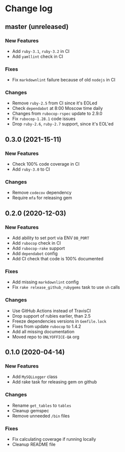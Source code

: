 # Change log

## master (unreleased)

### New Features

* Add `ruby-3.1`, `ruby-3.2` in CI
* Add `yamllint` check in CI

### Fixes

* Fix `markdownlint` failure because of old `nodejs` in CI

### Changes

* Remove `ruby-2.5` from CI since it's EOLed
* Check `dependabot` at 8:00 Moscow time daily
* Changes from `rubocop-rspec` update to 2.9.0
* Fix `rubocop-1.28.1` code issues
* Drop `ruby-2.6`, `ruby-2.7` support, since it's EOL'ed

## 0.3.0 (2021-15-11)

### New Features

* Check 100% code coverage in CI
* Add `ruby-3.0` to CI

### Changes

* Remove `codecov` dependency
* Require `mfa` for releasing gem

## 0.2.0 (2020-12-03)

### New Features

* Add ability to set port via ENV `DB_PORT`
* Add `rubocop` check in CI
* Add `rubocop-rake` support
* Add `dependabot` config
* Add CI check that code is 100% documented

### Fixes

* Add missing `markdownlint` config
* Fix `rake release_github_rubygems` task to use `sh` calls

### Changes

* Use GitHub Actions instead of TravisCI
* Drop support of rubies earlier, than 2.5
* Freeze dependencies versions in `Gemfile.lock`
* Fixes from update `rubocop` to 1.4.2
* Add all missing documentation
* Moved repo to `ONLYOFFICE-QA` org

## 0.1.0 (2020-04-14)

### New Features

* Add `MySQLLogger` class
* Add rake task for releasing gem on github

### Changes

* Rename `get_tables` to `tables`
* Cleanup gemspec
* Remove unneeded `/bin` files

### Fixes

* Fix calculating coverage if running locally
* Cleanup README file
